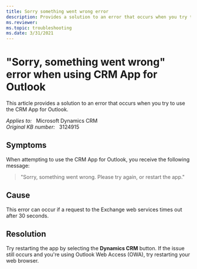 ```yaml
---
title: Sorry something went wrong error
description: Provides a solution to an error that occurs when you try to use the CRM App for Outlook.
ms.reviewer: 
ms.topic: troubleshooting
ms.date: 3/31/2021
---
```

# "Sorry, something went wrong" error when using CRM App for Outlook

This article provides a solution to an error that occurs when you try to use the CRM App for Outlook.

_Applies to:_ &nbsp; Microsoft Dynamics CRM  
_Original KB number:_ &nbsp; 3124915

## Symptoms

When attempting to use the CRM App for Outlook, you receive the following message:

> "Sorry, something went wrong. Please try again, or restart the app."

## Cause

This error can occur if a request to the Exchange web services times out after 30 seconds.

## Resolution

Try restarting the app by selecting the **Dynamics CRM** button. If the issue still occurs and you're using Outlook Web Access (OWA), try restarting your web browser.
